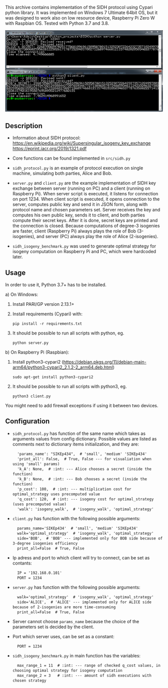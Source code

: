 This archive contains implementation of the SIDH protocol using Cypari python library.
It was implemented on Windows 7 Ultimate 64bit OS, but it was designed to work also on low resource device, Raspberry Pi Zero W with Raspbian OS.
Tested with Python 3.7 and 3.8.

![Image](image.PNG)

## Description
- Information about SIDH protocol:
https://en.wikipedia.org/wiki/Supersingular_isogeny_key_exchange
https://eprint.iacr.org/2019/1321.pdf

- Core functions can be found implemented in `src/sidh.py`

- `sidh_protocol.py` is an example of protocol execution on single machine, simulating both parties, Alice and Bob.

- `server.py` and `client.py` are the example implementation of SIDH key exchange between server (running on PC) and a client (running on Raspberry Pi). When server script is executed, it listens for connection on port 1234. When client script is executed, it opens connection to the server, computes public key and send it in JSON form, along with protocol name and chosen parameters set. Server receives the key and computes his own public key, sends it to client, and both parties compute their secret keys. After it is done, secret keys are printed and the connection is closed.
Because computations of degree-3 isogenies are faster, client (Raspberry Pi) always plays the role of Bob (3-isogenies), and server (PC) always play the role of Alice (2-isogenies).

- `sidh_isogeny_benchmark.py` was used to generate optimal strategy for isogeny computation on Raspberry Pi and PC, which were hardcoded later.

## Usage

In order to use it, Python 3.7+ has to be installed.

a) On Windows:

1. Install PARI/GP version 2.13.1+

2. Install requirements (Cypari) with:
    ```
    pip install -r requirements.txt
    ```

3. It should be possible to run all scripts with python, eg.
    ```
    python server.py
    ```


b) On Raspberry Pi (Raspbian):

1. Install python3-cypari2 (https://debian.pkgs.org/11/debian-main-arm64/python3-cypari2_2.1.2-2_arm64.deb.html)
    ```
    sudo apt-get install python3-cypari2
    ```

2. It should be possible to run all scripts with python3, eg.
    ```
    python3 client.py
    ```

You might need to add firewall exceptions if using it between two devices.
## Configuration

- `sidh_protocol.py` has function of the same name which takes as arguments values from config dictionary.
Possible values are listed as comments next to dictionary items initialization, and they are:

        'params_name': "SIKEp434",  # 'small', 'medium' 'SIKEp434'
        'print_all': False,  # True, False --- for visualiation when using 'small' params)
        'k_A': None,  # :int: --- Alice chooses a secret (inside the function)
        'k_B': None,  # :int: --- Bob chooses a secret (inside the function)
        'p_cost': 100,  # :int: --- multiplication cost for optimal_strategy uses precomputed value
        'q_cost': 120,  # :int: --- isogeny cost for optimal_strategy (uses precomputed value)
        'walk': 'isogeny_walk',  # 'isogeny_walk', 'optimal_strategy'


- `client.py` has function with the following possible arguments:

        params_name='SIKEp434'  # 'small', 'medium' 'SIKEp434'
        walk='optimal_strategy'  # 'isogeny_walk', 'optimal_strategy'
        side='BOB',  # 'BOB' --- implemented only for BOB side because of 3-degree isogenies efficiency
        print_all=False  # True, False

- Ip adress and port to which client will try to connect, can be set as contants:

        IP = '192.168.0.101'
        PORT = 1234

- `server.py` has function with the following possible arguments:

        walk='optimal_strategy'  # 'isogeny_walk', 'optimal_strategy'
        side='ALICE',  # 'ALICE' --- implemented only for ALICE side because of 2-isogenies are more time-consuming
        print_all=False  # True, False

- Server cannot choose `params_name` because the choice of the parameters set is decided by the client.

- Port which server uses, can be set as a constant:

        PORT = 1234

- `sidh_isogeny_benchmark.py` in main function has the variables:
        
        max_range_1 = 11  # :int: --- range of checked q_cost values, in choosing optimal strategy for isogeny computation
        max_range_2 = 3   # :int: --- amount of sidh executions with chosen strategy

